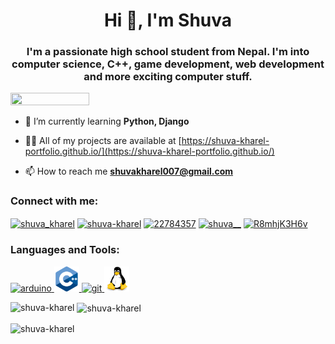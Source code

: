 <h1 align="center">Hi 👋, I'm Shuva</h1>
<h3 align="center">I'm a passionate high school student from Nepal. I'm into computer science, C++, game development, web development and more exciting computer stuff.</h3>
<img align="center" height="50%" width="50%" src="https://i.pinimg.com/originals/e4/26/70/e426702edf874b181aced1e2fa5c6cde.gif">

- 🌱 I’m currently learning **Python, Django**

- 👨‍💻 All of my projects are available at [https://shuva-kharel-portfolio.github.io/](https://shuva-kharel-portfolio.github.io/)

- 📫 How to reach me **shuvakharel007@gmail.com**

<h3 align="left">Connect with me:</h3>
<p align="left">
<a href="https://codepen.io/shuva_kharel" target="blank"><img align="center" src="https://raw.githubusercontent.com/rahuldkjain/github-profile-readme-generator/master/src/images/icons/Social/codepen.svg" alt="shuva_kharel" height="30" width="40" /></a>
<a href="https://linkedin.com/in/shuva-kharel" target="blank"><img align="center" src="https://raw.githubusercontent.com/rahuldkjain/github-profile-readme-generator/master/src/images/icons/Social/linked-in-alt.svg" alt="shuva-kharel" height="30" width="40" /></a>
<a href="https://stackoverflow.com/users/22784357" target="blank"><img align="center" src="https://raw.githubusercontent.com/rahuldkjain/github-profile-readme-generator/master/src/images/icons/Social/stack-overflow.svg" alt="22784357" height="30" width="40" /></a>
<a href="https://www.leetcode.com/shuva__" target="blank"><img align="center" src="https://raw.githubusercontent.com/rahuldkjain/github-profile-readme-generator/master/src/images/icons/Social/leet-code.svg" alt="shuva__" height="30" width="40" /></a>
<a href="https://discord.gg/R8mhjK3H6v" target="blank"><img align="center" src="https://raw.githubusercontent.com/rahuldkjain/github-profile-readme-generator/master/src/images/icons/Social/discord.svg" alt="R8mhjK3H6v" height="30" width="40" /></a>
</p>

<h3 align="left">Languages and Tools:</h3>
<p align="left"> <a href="https://www.arduino.cc/" target="_blank" rel="noreferrer"> <img src="https://cdn.worldvectorlogo.com/logos/arduino-1.svg" alt="arduino" width="40" height="40"/> </a> <a href="https://www.w3schools.com/cpp/" target="_blank" rel="noreferrer"> <img src="https://raw.githubusercontent.com/devicons/devicon/master/icons/cplusplus/cplusplus-original.svg" alt="cplusplus" width="40" height="40"/> </a> <a href="https://git-scm.com/" target="_blank" rel="noreferrer"> <img src="https://www.vectorlogo.zone/logos/git-scm/git-scm-icon.svg" alt="git" width="40" height="40"/> </a> <a href="https://www.linux.org/" target="_blank" rel="noreferrer"> <img src="https://raw.githubusercontent.com/devicons/devicon/master/icons/linux/linux-original.svg" alt="linux" width="40" height="40"/> </a> </p>

<p><img align="left" src="https://github-readme-stats.vercel.app/api/top-langs?username=shuva-kharel&show_icons=true&locale=en&layout=compact" alt="shuva-kharel" /></p>

<p>&nbsp;<img align="center" src="https://github-readme-stats.vercel.app/api?username=shuva-kharel&show_icons=true&locale=en" alt="shuva-kharel" /></p>

<p><img align="center" src="https://github-readme-streak-stats.herokuapp.com/?user=shuva-kharel&" alt="shuva-kharel" /></p>

